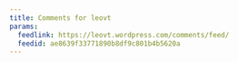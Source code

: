 ```yaml
---
title: Comments for leovt
params:
  feedlink: https://leovt.wordpress.com/comments/feed/
  feedid: ae8639f33771890b8df9c801b4b5620a
---
```

